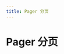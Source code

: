 ```yaml
---
title: Pager 分页
---
```


# Pager 分页

<ClientOnly>
  <pager-demo>
  </pager-demo>
</ClientOnly>

<pager-attributes></pager-attributes>